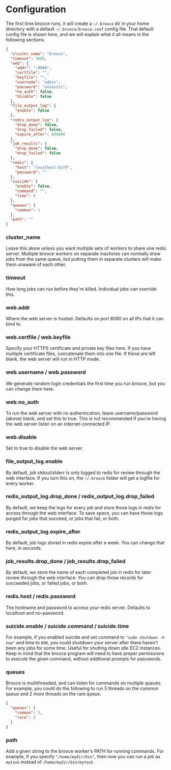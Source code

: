 # Configuration
The first time brooce runs, it will create a `~/.brooce` dir in your home directory with a default `~/.brooce/brooce.conf` config file. That default config file is shown here, and we will explain what it all means in the following sections.

```json
{
  "cluster_name": "brooce",
  "timeout": 3600,
  "web": {
    "addr": ":8080",
    "certfile": "",
    "keyfile": "",
    "username": "admin",
    "password": "eoioszzi",
    "no_auth": false,
    "disable": false
  },
  "file_output_log": {
    "enable": false
  },
  "redis_output_log": {
    "drop_done": false,
    "drop_failed": false,
    "expire_after": 604800
  },
  "job_results": {
    "drop_done": false,
    "drop_failed": false
  },
  "redis": {
    "host": "localhost:6379",
    "password": ""
  },
  "suicide": {
    "enable": false,
    "command": "",
    "time": 0
  },
  "queues": {
    "common": 1
  },
  "path": ""
}
```

### cluster_name
Leave this alone unless you want multiple sets of workers to share one redis server. Multiple brooce workers on separate machines can normally draw jobs from the same queue, but putting them in separate clusters will make them unaware of each other.

### timeout
How long jobs can run before they're killed. Individual jobs can override this.
 
### web.addr
Where the web server is hosted. Defaults on port 8080 on all IPs that it can bind to.
 
### web.certfile / web.keyfile
Specify your HTTPS certificate and private key files here. If you have multiple certificate files, concatenate them into one file. If these are left blank, the web server will run in HTTP mode.
 
### web.username / web.password
We generate random login credentials the first time you run brooce, but you can change them here.
 
### web.no_auth
To run the web server with no authentication, leave username/password (above) blank, and set this to true. This is not recommended if you're having the web server listen on an internet-connected IP.
 
### web.disable
Set to true to disable the web server.
 
### file_output_log.enable
By default, job stdout/stderr is only logged to redis for review through the web interface. If you turn this on, the `~/.brooce` folder will get a logfile for every worker.
 
### redis_output_log.drop_done / redis_output_log.drop_failed
By default, we keep the logs for every job and store those logs in redis for access through the web interface. To save space, you can have those logs purged for jobs that succeed, or jobs that fail, or both.
 
### redis_output_log.expire_after
By default, job logs stored in redis expire after a week. You can change that here, in seconds.
 
### job_results.drop_done / job_results.drop_failed
By default, we store the name of each completed job in redis for later review through the web interface. You can drop those records for succeeded jobs, or failed jobs, or both.

### redis.host / redis.password
The hostname and password to access your redis server. Defaults to localhost and no-password.

### suicide.enable / suicide.command / suicide.time
For example, if you enabled suicide and set command to `"sudo shutdown -h now"` and time to `600`, you could shutdown your server after there haven't been any jobs for some time. Useful for shutting down idle EC2 instances. Keep in mind that the brooce program will need to have proper permissions to execute the given command, without additional prompts for passwords.

### queues
Brooce is multithreaded, and can listen for commands on multiple queues. For example, you could do the following to run 5 threads on the common queue and 2 more threads on the rare queue.
```json
{
  "queues": {
    "common": 5,
    "rare": 2
  }
}
```

### path
Add a given string to the brooce worker's PATH for running commands. For example, if you specify `"/home/mydir/bin"`, then now you can run a job as `mytask` instead of `/home/mydir/bin/mytask`.
 
